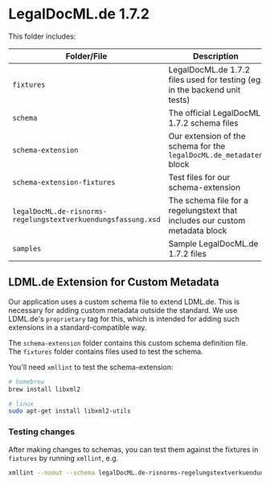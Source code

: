 # LegalDocML.de 1.7.2

This folder includes:

| Folder/File                                                   | Description                                                                 |
|---------------------------------------------------------------|-----------------------------------------------------------------------------|
| `fixtures`                                                    | LegalDocML.de 1.7.2 files used for testing (eg. in the backend unit tests)  |
| `schema`                                                      | The official LegalDocML 1.7.2 schema files                                  |
| `schema-extension`                                            | Our extension of the schema for the `legalDocML.de_metadaten` block         |
| `schema-extension-fixtures`                                   | Test files for our schema-extension                                         |
| `legalDocML.de-risnorms-regelungstextverkuendungsfassung.xsd` | The schema file for a regelungstext that includes our custom metadata block |
| `samples`                                                     | Sample LegalDocML.de 1.7.2 files                                            |

## LDML.de Extension for Custom Metadata

Our application uses a custom schema file to extend LDML.de. This is necessary for adding custom metadata outside the standard. We use LDML.de's `proprietary` tag for this, which is intended for adding such extensions in a standard-compatible way.

The `schema-extension` folder contains this custom schema definition file. The `fixtures` folder contains files used to test the schema.

You'll need `xmllint` to test the schema-extension:

```sh
# homebrew
brew install libxml2

# linux
sudo apt-get install libxml2-utils
```

### Testing changes

After making changes to schemas, you can test them against the fixtures in `fixtures` by running `xmllint`, e.g.

```sh
xmllint --noout --schema legalDocML.de-risnorms-regelungstextverkuendungsfassung.xsd schema-extension-fixtures/SaatG_regelungstext.xml
```
